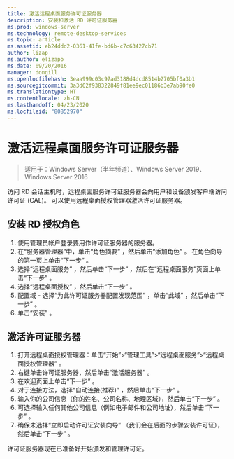 ```yaml
---
title: 激活远程桌面服务许可证服务器
description: 安装和激活 RD 许可证服务器
ms.prod: windows-server
ms.technology: remote-desktop-services
ms.topic: article
ms.assetid: eb24ddd2-0361-41fe-bd6b-c7c63427cb71
author: lizap
ms.author: elizapo
ms.date: 09/20/2016
manager: dongill
ms.openlocfilehash: 3eaa999c03c97ad3188d4dcd8514b2705bf0a3b1
ms.sourcegitcommit: 3a3d62f938322849f81ee9ec01186b3e7ab90fe0
ms.translationtype: HT
ms.contentlocale: zh-CN
ms.lasthandoff: 04/23/2020
ms.locfileid: "80852970"
---
```

# <a name="activate-the-remote-desktop-services-license-server"></a>激活远程桌面服务许可证服务器

>适用于：Windows Server（半年频道）、Windows Server 2019、Windows Server 2016

访问 RD 会话主机时，远程桌面服务许可证服务器会向用户和设备颁发客户端访问许可证 (CAL)。 可以使用远程桌面授权管理器激活许可证服务器。 

## <a name="install-the-rd-licensing-role"></a>安装 RD 授权角色

1. 使用管理员帐户登录要用作许可证服务器的服务器。
2. 在“服务器管理器”中，单击“角色摘要”  ，然后单击“添加角色”  。
   在角色向导的第一页上单击“下一步”  。
3. 选择“远程桌面服务”  ，然后单击“下一步”  ，然后在“远程桌面服务”页面上单击“下一步”  。
4. 选择“远程桌面授权”  ，然后单击“下一步”  。
5. 配置域 - 选择“为此许可证服务器配置发现范围”  ，单击“此域”  ，然后单击“下一步”  。
6. 单击“安装”  。

## <a name="activate-the-license-server"></a>激活许可证服务器

1. 打开远程桌面授权管理器：单击“开始”>“管理工具”>“远程桌面服务”>“远程桌面授权管理器”  。
2. 右键单击许可证服务器，然后单击“激活服务器”  。
3. 在欢迎页面上单击“下一步”  。
4. 对于连接方法，选择“自动连接(推荐)”  ，然后单击“下一步”  。
5. 输入你的公司信息（你的姓名、公司名称、地理区域），然后单击“下一步”  。
6. 可选择输入任何其他公司信息（例如电子邮件和公司地址），然后单击“下一步”  。 
7. 确保未选择“立即启动许可证安装向导”  （我们会在后面的步骤安装许可证），然后单击“下一步”  。

许可证服务器现在已准备好开始颁发和管理许可证。 